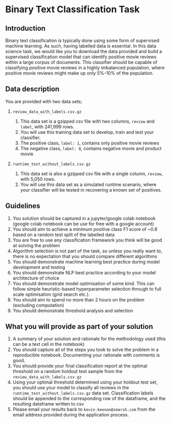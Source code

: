 # Binary Text Classification Task

## Introduction

Binary text classification is typically done using some form of supervised machine learning. As such, having labelled data is essential. In this data science task, we would like you to download the data provided and build a supervised classification model that can identify positive movie reviews within a large corpus of documents. This classifier should be capable of classifying positive movie reviews in a highly imbalanced population, where positive movie reviews might make up only 5%-10% of the population.

## Data description
You are provided with two data sets;

1. `review_data_with_labels.csv.gz`
   1. This data set is a gzipped csv file with two columns, `review` and `label`, with 241,999 rows.
   2. You will use this training data set to develop, train and test your classifier.
   3. The positive class, `label: 1`, contains only positive movie reviews
   4. The negative class, `label: 0`, contains negative movie and product movie

2. `runtime_test_without_labels.csv.gz`
   1. This data set is also a gzipped csv file with a single column, `review`, with 5,050 rows.
   2. You will use this data set as a simulated runtime scenario, where your classifier will be tested in recovering a known set of positives.


## Guidelines

1. You solution should be captured in a jupyter/google colab notebook (google colab notebook can be use for free with a google account)
2. You should aim to achieve a minimum positive class F1 score of ~0.8 based on a random test split of the labelled data
3. You are free to use any classification framework you think will be good at solving the problem
4. Algorithm selection is not part of the task, so unless you really want to, there is no expectation that you should compare different algorithms
5. You should demonstrate machine learning best practice during model development and testing
6. You should demonstrate NLP best practice according to your model architecture of choice
7. You should demonstrate model optimisation of some kind. This can follow simple heuristic-based hyperparameter selection through to full scale optimisation (grid search etc.).
8. You should aim to spend no more than 2 hours on the problem (excluding computation)
9. You should demonstrate threshold analysis and selection

## What you will provide as part of your solution

1. A summary of your solution and rationale for the methodology used (this can be a text cell in the notebook)
2. You should capture all of the steps you took to solve the problem in a reproducible notebook. Documenting your rationale with comments is good.
3. You should provide your final classification report at the optimal threshold on a random holdout test sample from the `review_data_with_labels.csv.gz`
4. Using your optimal threshold determined using your holdout test set, you should use your model to classify all reviews in the `runtime_test_without_labels.csv.gz` data set. Classification labels should be appended to the corresponding row of the dataframe, and the resulting dataframe written to csv
5. Please email your results back to `kevin.keenan@smarsh.com` from the email address provided during the application process.
